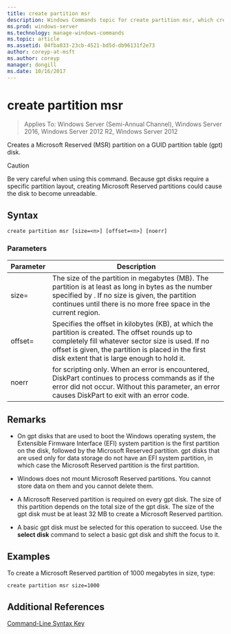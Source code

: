 ```yaml
---
title: create partition msr
description: Windows Commands topic for create partition msr, which creates a Microsoft Reserved (MSR) partition on a GUID partition table (gpt) disk.
ms.prod: windows-server
ms.technology: manage-windows-commands
ms.topic: article
ms.assetid: 04fba033-23cb-4521-bd5d-db96131f2e73
author: coreyp-at-msft
ms.author: coreyp
manager: dongill
ms.date: 10/16/2017
---
```


# create partition msr

>Applies To: Windows Server (Semi-Annual Channel), Windows Server 2016, Windows Server 2012 R2, Windows Server 2012

Creates a Microsoft Reserved (MSR) partition on a GUID partition table (gpt) disk.
  
> [!CAUTION]  
> Be very careful when using this command. Because gpt disks require a specific partition layout, creating Microsoft Reserved partitions could cause the disk to become unreadable.
  
## Syntax  
  
```  
create partition msr [size=<n>] [offset=<n>] [noerr]  
```  
  
### Parameters  
  
|  Parameter  |                                                                                                                         Description                                                                                                                         |
|-------------|-------------------------------------------------------------------------------------------------------------------------------------------------------------------------------------------------------------------------------------------------------------|
|  size\=<n>  |               The size of the partition in megabytes \(MB\). The partition is at least as long in bytes as the number specified by <n>. If no size is given, the partition continues until there is no more free space in the current region.               |
| offset\=<n> | Specifies the offset in kilobytes \(KB\), at which the partition is created. The offset rounds up to completely fill whatever sector size is used. If no offset is given, the partition is placed in the first disk extent that is large enough to hold it. |
|    noerr    |                            for scripting only. When an error is encountered, DiskPart continues to process commands as if the error did not occur. Without this parameter, an error causes DiskPart to exit with an error code.                             |
  
## Remarks  
  
-   On gpt disks that are used to boot the Windows operating system, the Extensible Firmware Interface \(EFI\) system partition is the first partition on the disk, followed by the Microsoft Reserved partition. gpt disks that are used only for data storage do not have an EFI system partition, in which case the Microsoft Reserved partition is the first partition.  
  
-   Windows does not mount Microsoft Reserved partitions. You cannot store data on them and you cannot delete them.  
  
-   A Microsoft Reserved partition is required on every gpt disk. The size of this partition depends on the total size of the gpt disk. The size of the gpt disk must be at least 32 MB to create a Microsoft Reserved partition.  
  
-   A basic gpt disk must be selected for this operation to succeed. Use the **select disk** command to select a basic gpt disk and shift the focus to it.  
  
## <a name=BKMK_examples></a>Examples  
To create a Microsoft Reserved partition of 1000 megabytes in size, type:  
  
```  
create partition msr size=1000  
```  
  
## Additional References  
[Command-Line Syntax Key](command-line-syntax-key.md)  
  

  

